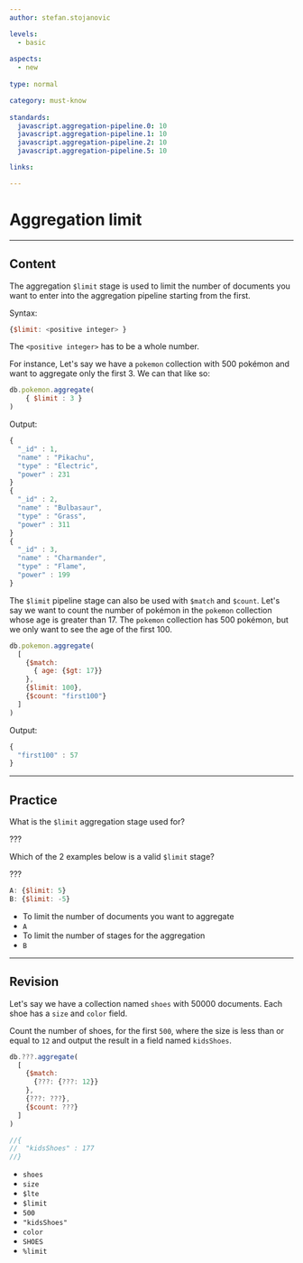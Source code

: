 ```yaml
---
author: stefan.stojanovic

levels:
  - basic
  
aspects:
  - new
    
type: normal

category: must-know
      
standards:
  javascript.aggregation-pipeline.0: 10
  javascript.aggregation-pipeline.1: 10
  javascript.aggregation-pipeline.2: 10
  javascript.aggregation-pipeline.5: 10 

links:

---
```

# Aggregation limit
---
## Content

The aggregation `$limit` stage is used to limit the number of documents you want to enter into the aggregation pipeline starting from the first.

Syntax:
```javascript
{$limit: <positive integer> }
```
The `<positive integer>` has to be a whole number.

For instance, Let's say we have a `pokemon` collection with 500 pokémon and want to aggregate only the first 3. We can that like so:
```javascript
db.pokemon.aggregate(
    { $limit : 3 }
)
```
Output:
```javascript
{
  "_id" : 1, 
  "name" : "Pikachu", 
  "type" : "Electric", 
  "power" : 231
}
{ 
  "_id" : 2, 
  "name" : "Bulbasaur", 
  "type" : "Grass", 
  "power" : 311 
}
{ 
  "_id" : 3, 
  "name" : "Charmander", 
  "type" : "Flame", 
  "power" : 199 
}
```

The `$limit` pipeline stage can also be used with `$match` and `$count`. Let's say we want to count the number of pokémon in the `pokemon` collection whose age is greater than 17. The `pokemon` collection has 500 pokémon, but we only want to see the age of the first 100.
```javascript
db.pokemon.aggregate(
  [
    {$match:
      { age: {$gt: 17}}
    },
    {$limit: 100},
    {$count: "first100"}
  ] 
)
```
Output:
```javascript
{ 
  "first100" : 57
}
```

---
## Practice

What is the `$limit` aggregation stage used for?

???

Which of the 2 examples below is a valid `$limit` stage?  

???
```javascript
A: {$limit: 5}
B: {$limit: -5}
```

* To limit the number of documents you want to aggregate
* `A`
* To limit the number of stages for the aggregation
* `B`

---
## Revision

Let's say we have a collection named `shoes` with 50000 documents. Each shoe has a `size` and `color` field.

Count the number of shoes, for the first `500`, where the size is less than or equal to `12` and output the result in a field named `kidsShoes`.

```javascript
db.???.aggregate(
  [
    {$match:
      {???: {???: 12}}
    },
    {???: ???},
    {$count: ???}
  ] 
)

//{ 
//  "kidsShoes" : 177
//}
```

* `shoes`
* `size`
* `$lte`
* `$limit`
* `500`
* `"kidsShoes"`
* `color`
* `SHOES`
* `%limit`